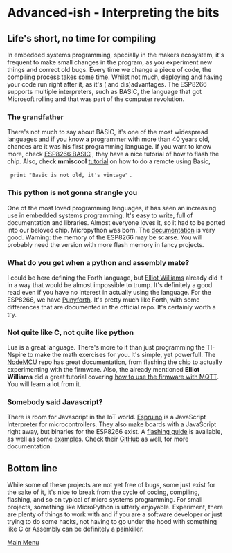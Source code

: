 # Advanced-ish - Interpreting the bits

## Life's short, no time for compiling
  In embedded systems programming, specially in the makers ecosystem, it's frequent to make small changes in the program, as you experiment new things and correct old bugs. Every time we change a piece of code, the compiling process takes some time. Whilst not much, deploying and having your code run right after it, as it's ( and dis)advantages. The ESP8266 supports multiple interpreters, such as BASIC, the language that got Microsoft rolling and that was part of the computer revolution.
  
### The grandfather
   There's not much to say about BASIC, it's one of the most widespread languages and if you know a programmer with more than 40 years old, chances are it was his first programming language.
   If you want to know more, check [ESP8266 BASIC](https://www.esp8266basic.com/) , they have a nice tutorial of how to flash the chip. Also, check **mmiscool** [tutorial](http://www.instructables.com/id/Easiest-ESP8266-Learning-IR-Remote-Control-Via-WIF/?ALLSTEPS) on how to do a remote using Basic,
   
   
   <code> print "Basic is not old, it's vintage"</code> .


### This python is not gonna strangle you
  One of the most loved programming languages, it has seen an increasing use in embedded systems programming. It's easy to write, full of documentation and libraries. Almost everyone loves it, so it had to be ported into our beloved chip. Micropython was born. The [documentation](https://docs.micropython.org/en/latest/esp8266/esp8266/tutorial/index.html) is very good. Warning: the memory of the ESP8266 may be scarse. You will probably need the version with more flash memory in fancy projects.

### What do you get when a python and assembly mate?
  I could be here defining the Forth language, but [Elliot Williams](http://hackaday.com/2017/01/27/forth-the-hackers-language/) already did it in a way that would be almost impossible to trump. It's definitely a good read even if you have no interest in actually using the language. For the ESP8266, we have [Punyforth](https://github.com/zeroflag/punyforth). It's pretty much like Forth, with some differences that are documented in the official repo. It's certainly worth a try.
### Not quite like C, not quite like python
  Lua is a great language. There's more to it than just programming the TI-Nspire to make the math exercises for you. It's simple, yet powerfull. The [NodeMCU](https://github.com/nodemcu/nodemcu-firmware) repo has great documentation, from flashing the chip to actually experimenting with the firmware. Also, the already mentioned **Elliot Williams** did a great tutorial covering [how to use the firmware with MQTT](http://hackaday.com/2016/05/17/minimal-mqtt-networked-nodes/). You will learn a lot from it.
### Somebody said Javascript?
  There is room for Javascript in the IoT world. [Espruino](http://www.espruino.com/) is a JavaScript Interpreter for microcontrollers. They also make boards with a JavaScript right away, but binaries for the ESP8266 exist. A [flashing guide](http://www.espruino.com/ESP8266_Flashing) is available, as well as some [examples](http://www.espruino.com/simple_data_logger). Check their [GitHub](https://github.com/espruino/Espruino) as well, for more documentation. 
  
## Bottom line
  While some of these projects are not yet free of bugs, some just exist for the sake of it, it's nice to break from the cycle of coding, compiling, flashing, and so on typical of micro systems programming. For small projects, something like MicroPython is utterly enjoyable. Experiment, there are plenty of things to work with and if you are a software developer or just trying to do some hacks, not having to go under the hood with something like C or Assembly can be definitely a painkiller. 


[Main Menu](../readme.md)
